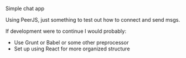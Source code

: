 Simple chat app


Using PeerJS, just something to test out how to connect and send msgs.

If development were to continue I would probably:

+ Use Grunt or Babel or some other preprocessor
+ Set up using React for more organized structure

